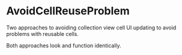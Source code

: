 # AvoidCellReuseProblem

Two approaches to avoiding collection view cell UI updating to avoid problems with reusable cells.

Both approaches look and function identically.
